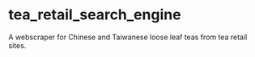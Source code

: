 # tea_retail_search_engine
A webscraper for Chinese and Taiwanese loose leaf teas from tea retail sites.
